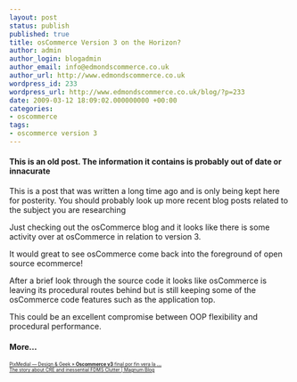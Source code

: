 ```yaml
---
layout: post
status: publish
published: true
title: osCommerce Version 3 on the Horizon?
author: admin
author_login: blogadmin
author_email: info@edmondscommerce.co.uk
author_url: http://www.edmondscommerce.co.uk
wordpress_id: 233
wordpress_url: http://www.edmondscommerce.co.uk/blog/?p=233
date: 2009-03-12 18:09:02.000000000 +00:00
categories:
- oscommerce
tags:
- oscommerce version 3
---
```

<div class="oldpost"><h4>This is an old post. The information it contains is probably out of date or innacurate</h4>
<p>
This is a post that was written a long time ago and is only being kept here for posterity.
You should probably look up more recent blog posts related to the subject you are researching
</p>
</div>
Just checking out the osCommerce blog and it looks like there is some activity over at osCommerce in relation to version 3.

It would great to see osCommerce come back into the foreground of open source ecommerce!

After a brief look through the source code it looks like osCommerce is leaving its procedural routes behind but is still keeping some of the osCommerce code features such as the application top.

This could be an excellent compromise between OOP flexibility and procedural performance.<h4>More...</h4>
			<div style="font-size: .6em;"><a href="http://www.pixmedial.net/blog/oscommerce-v3-final-por-fin-vera-la-luz-en-febrero" rel="nofollow">PixMedial — Design &amp; Geek » <b>Oscommerce v3</b> final por fin vera la <b>...</b></a><br><a href="http://oshelpers.com/magnum-blog/2009/03/12/the-story-about-cre-and-inessential-fdms-clutter/" rel="nofollow">The story about CRE and inessential FDMS Clutter | Magnum Blog</a><br></div>
